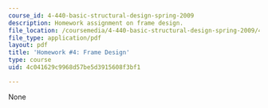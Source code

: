 ```yaml
---
course_id: 4-440-basic-structural-design-spring-2009
description: Homework assignment on frame design.
file_location: /coursemedia/4-440-basic-structural-design-spring-2009/4c041629c9968d57be5d3915608f3bf1_MIT4_440s09_assn04.pdf
file_type: application/pdf
layout: pdf
title: 'Homework #4: Frame Design'
type: course
uid: 4c041629c9968d57be5d3915608f3bf1

---
```

None